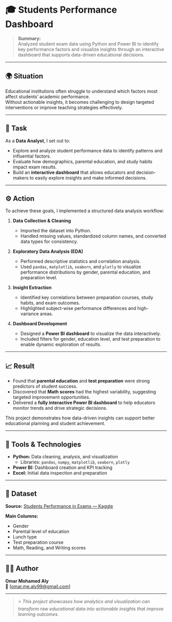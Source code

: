 # 🎓 Students Performance Dashboard

> **Summary:**  
> Analyzed student exam data using Python and Power BI to identify key performance factors and visualize insights through an interactive dashboard that supports data-driven educational decisions.

---

## 🌍 Situation
Educational institutions often struggle to understand which factors most affect students’ academic performance.  
Without actionable insights, it becomes challenging to design targeted interventions or improve teaching strategies effectively.

---

## 🎯 Task
As a **Data Analyst**, I set out to:
- Explore and analyze student performance data to identify patterns and influential factors.  
- Evaluate how demographics, parental education, and study habits impact exam results.  
- Build an **interactive dashboard** that allows educators and decision-makers to easily explore insights and make informed decisions.

---

## ⚙️ Action
To achieve these goals, I implemented a structured data analysis workflow:

1. **Data Collection & Cleaning**
   - Imported the dataset into Python.
   - Handled missing values, standardized column names, and converted data types for consistency.

2. **Exploratory Data Analysis (EDA)**
   - Performed descriptive statistics and correlation analysis.
   - Used `pandas`, `matplotlib`, `seaborn`, and `plotly` to visualize performance distributions by gender, parental education, and preparation level.

3. **Insight Extraction**
   - Identified key correlations between preparation courses, study habits, and exam outcomes.
   - Highlighted subject-wise performance differences and high-variance areas.

4. **Dashboard Development**
   - Designed a **Power BI dashboard** to visualize the data interactively.
   - Included filters for gender, education level, and test preparation to enable dynamic exploration of results.

---

## 📈 Result
- Found that **parental education** and **test preparation** were strong predictors of student success.  
- Discovered that **Math scores** had the highest variability, suggesting targeted improvement opportunities.  
- Delivered a **fully interactive Power BI dashboard** to help educators monitor trends and drive strategic decisions.

This project demonstrates how data-driven insights can support better educational planning and student achievement.

---

## 🧰 Tools & Technologies
- **Python:** Data cleaning, analysis, and visualization  
  - Libraries: `pandas`, `numpy`, `matplotlib`, `seaborn`, `plotly`  
- **Power BI:** Dashboard creation and KPI tracking  
- **Excel:** Initial data inspection and preparation  

  

---

## 📁 Dataset
**Source:** [Students Performance in Exams — Kaggle](https://www.kaggle.com/spscientist/students-performance-in-exams)

**Main Columns:**
- Gender  
- Parental level of education  
- Lunch type  
- Test preparation course  
- Math, Reading, and Writing scores  

---

## 👨‍💻 Author
**Omar Mohamed Aly**  
📧 [omar.me.aly99@gmail.com]  


---

> ⭐ *This project showcases how analytics and visualization can transform raw educational data into actionable insights that improve learning outcomes.*
